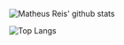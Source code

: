 ![Matheus Reis' github stats](https://github-readme-stats.vercel.app/api?username=math-reis&theme=vue&show_icons=true) 

![Top Langs](https://github-readme-stats.vercel.app/api/top-langs/?username=math-reis&theme=vue)





